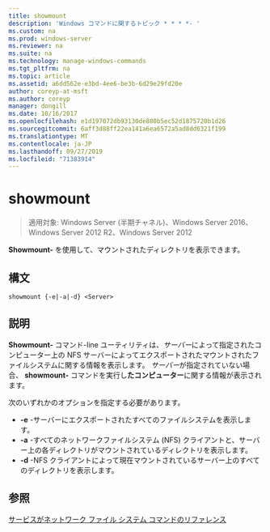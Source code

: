 ```yaml
---
title: showmount
description: 'Windows コマンドに関するトピック * * * *- '
ms.custom: na
ms.prod: windows-server
ms.reviewer: na
ms.suite: na
ms.technology: manage-windows-commands
ms.tgt_pltfrm: na
ms.topic: article
ms.assetid: a6dd562e-e3bd-4ee6-be3b-6d29e29fd20e
author: coreyp-at-msft
ms.author: coreyp
manager: dongill
ms.date: 10/16/2017
ms.openlocfilehash: e1d197072db93130de880b5ec52d1875720b1d26
ms.sourcegitcommit: 6aff3d88ff22ea141a6ea6572a5ad8dd6321f199
ms.translationtype: MT
ms.contentlocale: ja-JP
ms.lasthandoff: 09/27/2019
ms.locfileid: "71383914"
---
```

# <a name="showmount"></a>showmount

>適用対象: Windows Server (半期チャネル)、Windows Server 2016、Windows Server 2012 R2、Windows Server 2012

**Showmount-** を使用して、マウントされたディレクトリを表示できます。  
  
## <a name="syntax"></a>構文  
```
showmount {-e|-a|-d} <Server>  
```

## <a name="description"></a>説明  
**Showmount-** コマンド\-line ユーティリティは、*サーバー*によって指定されたコンピューター上の NFS サーバーによってエクスポートされたマウントされたファイルシステムに関する情報を表示します。 *サーバー*が指定されていない場合、 **showmount-** コマンドを実行し**たコンピューター**に関する情報が表示されます。  
  
次のいずれかのオプションを指定する必要があります。  
  
- **\-e** -サーバーにエクスポートされたすべてのファイルシステムを表示します。  
- **\-a** -すべてのネットワークファイルシステム \(NFS\) クライアントと、サーバー上の各ディレクトリがマウントされているディレクトリを表示します。  
- **\-d** -NFS クライアントによって現在マウントされているサーバー上のすべてのディレクトリを表示します。  
  
## <a name="see-also"></a>参照  
[サービスがネットワーク ファイル システム コマンドのリファレンス](services-for-network-file-system-command-reference.md)  